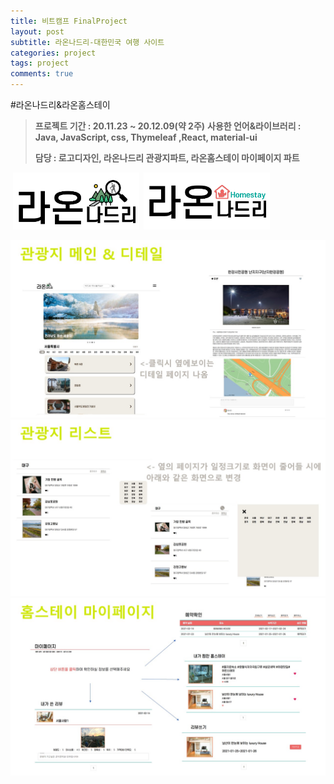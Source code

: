 ```yaml
---
title: 비트캠프 FinalProject
layout: post
subtitle: 라온나드리-대한민국 여행 사이트
categories: project
tags: project
comments: true
---
```


#라온나드리&라온홈스테이

>**프로젝트 기간 : 20.11.23 ~ 20.12.09(약 2주)**
>**사용한 언어&라이브러리 : Java, JavaScript, css, Thymeleaf ,React, material-ui**
>
>__담당 : 로고디자인, 라온나드리 관광지파트, 라온홈스테이 마이페이지 파트__


&nbsp;<img src="/assets/logo_color.png" width="40%">
&nbsp;<img src="/assets/logo_Homestay_color1.png" width="40%">

![슬라이드1](/assets/슬라이드1_2m4pm8kal.JPG)
![슬라이드2](/assets/슬라이드2_ryd7imtva.JPG)
![슬라이드3](/assets/슬라이드3_kjspfrjdi.JPG)

